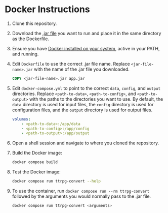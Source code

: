 # Docker Instructions

1. Clone this repository.
1. Download the [.jar file](https://github.com/ebullient/ttrpg-convert-cli/blob/main/docs/alternateRun.md#use-java-to-run-the-jar) you want to run and place it in the same directory as the Dockerfile.
1. Ensure you have [Docker installed on your system](https://www.docker.com/), active in your PATH, and running.
1. Edit `Dockerfile` to use the correct .jar file name. Replace `<jar-file-name>.jar` with the name of the .jar file you downloaded.

    ```Dockerfile
    COPY <jar-file-name>.jar app.jar
    ```

1. Edit `docker-compose.yml` to point to the correct `data`, `config`, and `output` directories. Replace `<path-to-data>`, `<path-to-config>`, and `<path-to-output>` with the paths to the directories you want to use. By default, the `data` directory is used for input files, the `config` directory is used for configuration files, and the `output` directory is used for output files.

    ```yaml
    volumes:
        - <path-to-data>:/app/data
        - <path-to-config>:/app/config
        - <path-to-output>:/app/output
    ```

1. Open a shell session and navigate to where you cloned the repository.
1. Build the Docker image:

    ```bash
    docker compose build
    ```

1. Test the Docker image:

    ```bash
    docker compose run ttrpg-convert --help
    ```

1. To use the container, run `docker compose run --rm ttrpg-convert` followed by the arguments you would normally pass to the .jar file.

    ```bash
    docker compose run ttrpg-convert <arguments>
    ```
